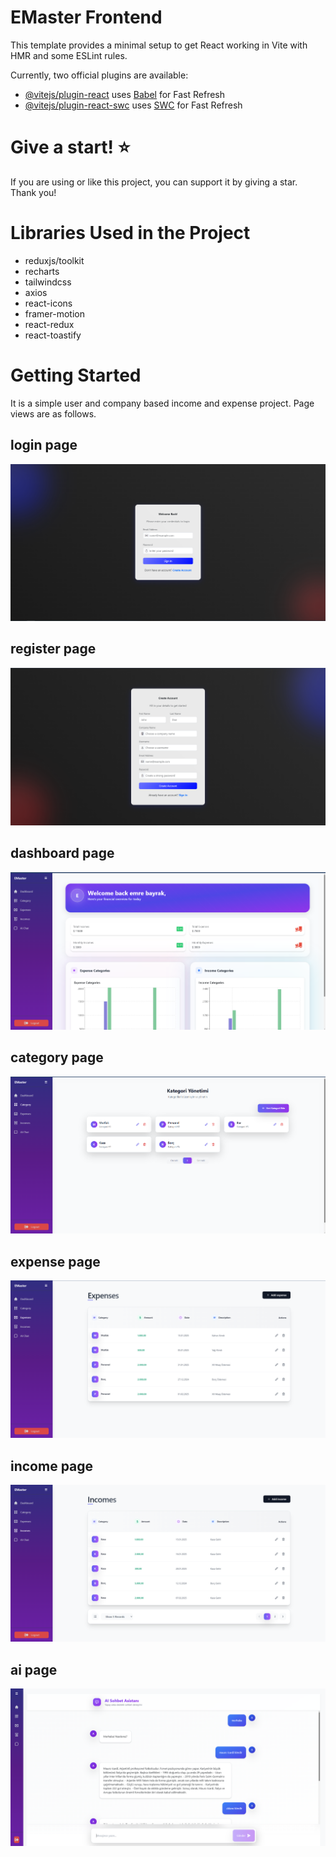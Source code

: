 
# EMaster Frontend

This template provides a minimal setup to get React working in Vite with HMR and some ESLint rules.

Currently, two official plugins are available:

- [@vitejs/plugin-react](https://github.com/vitejs/vite-plugin-react/blob/main/packages/plugin-react/README.md) uses [Babel](https://babeljs.io/) for Fast Refresh
- [@vitejs/plugin-react-swc](https://github.com/vitejs/vite-plugin-react-swc) uses [SWC](https://swc.rs/) for Fast Refresh

# Give a start! ⭐
If you are using or like this project, you can support it by giving a star. Thank you!

# Libraries Used in the Project

- reduxjs/toolkit
- recharts
- tailwindcss
- axios
- react-icons
- framer-motion
- react-redux
- react-toastify

# Getting Started

It is a simple user and company based income and expense project. Page views are as follows.

## login page
![loginpage](https://github.com/emrebayrakk/EMaster/blob/master/frontend/public/login.PNG)

## register page
![registerpage](https://github.com/emrebayrakk/EMaster/blob/master/frontend/public/register.PNG)

## dashboard page
![dashboardpage](https://github.com/emrebayrakk/EMaster/blob/master/frontend/public/dashboard.PNG)

## category page
![categorypage](https://github.com/emrebayrakk/EMaster/blob/master/frontend/public/category.PNG)

## expense page
![expensepage](https://github.com/emrebayrakk/EMaster/blob/master/frontend/public/expense.PNG)

## income page
![incomepage](https://github.com/emrebayrakk/EMaster/blob/master/frontend/public/income.PNG)

## ai page
![aipage](https://github.com/emrebayrakk/EMaster/blob/master/frontend/public/ai.PNG)

